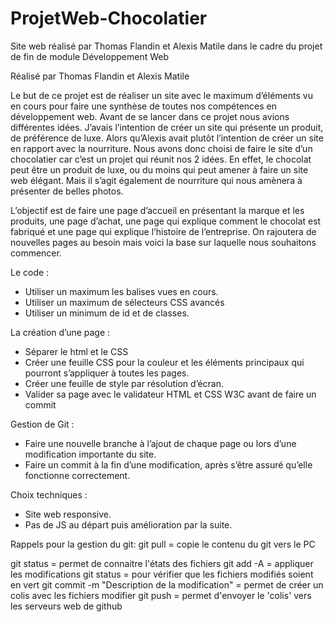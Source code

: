 # ProjetWeb-Chocolatier
Site web réalisé par Thomas Flandin et Alexis Matile dans le cadre du projet de fin de module Développement Web

Réalisé par
Thomas Flandin et 
Alexis Matile

Le but de ce projet est de réaliser un site avec le maximum d’éléments vu en cours pour faire une synthèse de toutes nos compétences en développement web.
Avant de se lancer dans ce projet nous avions différentes idées. J’avais l’intention de créer un site qui présente un produit, de préférence de luxe. Alors qu’Alexis avait plutôt l’intention de créer un site en rapport avec la nourriture.
Nous avons donc choisi de faire le site d’un chocolatier car c’est un projet qui réunit nos 2 idées.
En effet, le chocolat peut être un produit de luxe, ou du moins qui peut amener à faire un site web élégant. Mais il s’agit également de nourriture qui nous amènera à présenter de belles photos.


L’objectif est de faire une page d’accueil en présentant la marque et les produits, une page d’achat, une page qui explique comment le chocolat est fabriqué et une page qui explique l’histoire de l’entreprise. On rajoutera de nouvelles pages au besoin mais voici la base sur laquelle nous souhaitons commencer.


Le code :
-	Utiliser un maximum les balises vues en cours.
-	Utiliser un maximum de sélecteurs CSS avancés
-	Utiliser un minimum de id et de classes.


La création d’une page :
-	Séparer le html et le CSS
-	Créer une feuille CSS pour la couleur et les éléments principaux qui pourront s’appliquer à toutes les pages.
-	Créer une feuille de style par résolution d’écran.
-	Valider sa page avec le validateur HTML et CSS W3C avant de faire un commit

Gestion de Git :
-	Faire une nouvelle branche à l’ajout de chaque page ou lors d’une modification importante du site.
-	Faire un commit à la fin d’une modification, après s’être assuré qu’elle fonctionne correctement.

Choix techniques :
-	Site web responsive.
-	Pas de JS au départ puis amélioration par la suite.





Rappels pour la gestion du git:
git pull = copie le contenu du git vers le PC


git status = permet de connaitre l'états des fichiers
git add -A = appliquer les modifications
git status = pour vérifier que les fichiers modifiés soient en vert
git commit -m "Description de la modification"  = permet de créer un colis avec les fichiers modifier
git push = permet d'envoyer le 'colis' vers les serveurs web de github
